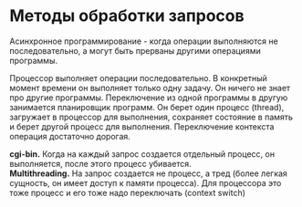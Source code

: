 # Методы обработки запросов

Асинхронное программирование - когда операции выполняются не последовательно, а могут быть прерваны другими операциями 
программы.  

Процессор выполняет операции последовательно. В конкретный момент времени он выполняет только одну задачу. Он ничего 
не знает про другие программы. Переключение из одной программы в другую занимается планировщик программ. Он берет один 
процесс (thread), загружает в процессор для выполнения, сохраняет состояние в память и берет другой процесс для 
выполнения. Переключение контекста операция достаточно дорогая.

**cgi-bin.** Когда на каждый запрос создается отдельный процесс, он выполняется, после этого процесс убивается.  
**Multithreading.** На запрос создается не процесс, а тред (более легкая сущность, он имеет доступ к памяти процесса). 
Для процессора это тоже процесс и его тоже надо переключать (context switch)

